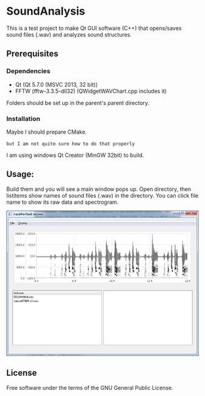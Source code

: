 # SoundAnalysis

This is a test project to make Qt GUI software (C++) that opens/saves sound files (.wav) and analyzes sound structures.

## Prerequisites

### Dependencies

 - Qt (Qt 5.7.0 (MSVC 2013, 32 bit))
 - FFTW (fftw-3.3.5-dll32) (QWidgetWAVChart.cpp includes it)

Folders should be set up in the parent's parent directory.

### Installation

Maybe I should prepare CMake. 

```
but I am not quite sure how to do that properly
```

I am using windows Qt Creator (MinGW 32bit) to build.

## Usage: 

Build them and you will see a main window pops up. Open directory, then listitems show names of sound files (.wav) in the directory. You can click file name to show its raw data and spectrogram.

![title](soundanalysis.jpg)


## License

Free software under the terms of the GNU General Public License.

